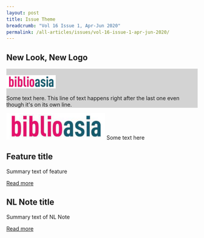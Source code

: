 ```yaml
---
layout: post
title: Issue Theme
breadcrumb: "Vol 16 Issue 1, Apr-Jun 2020"
permalink: /all-articles/issues/vol-16-issue-1-apr-jun-2020/
---
```


## New Look, New Logo

<div style="background-color: lightgrey;">
<br/>
<img src="/images/logo-biblioasia.png" style="width: 130px; height: 35px;" />

Some text here.
This line of text happens right after the last one even though it's on its own line.
</div>



![BiblioAsia Logo](/images/logo-biblioasia.png)
Some text here

## Feature title

Summary text of feature

[Read more](/all-articles/features/test)

## NL Note title

Summary text of NL Note

[Read more](/all-articles/nl-notes/test)

